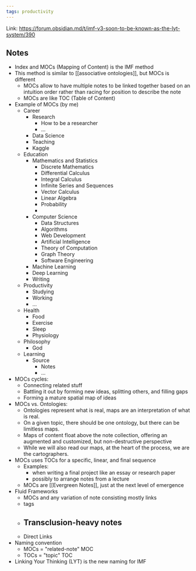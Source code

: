 ```yaml
---
tags: productivity
---
```


Link: <https://forum.obsidian.md/t/imf-v3-soon-to-be-known-as-the-lyt-system/390>

## Notes
- Index and MOCs (Mapping of Content) is the IMF method
- This method is similar to [[associative ontologies]], but MOCs is different
	- MOCs allow to have multiple notes to be linked together based on an intuition order rather than racing for position to describe the note
	- MOCs are like TOC (Table of Content)
- Example of MOCs (by me)
	- Career
		- Research
			- How to be a researcher
			- ...
		- Data Science
		- Teaching
		- Kaggle
	- Education
		- Mathematics and Statistics
			- Discrete Mathematics
			- Differential Calculus
			- Integral Calculus
			- Infinite Series and Sequences
			- Vector Calculus
			- Linear Algebra
			- Probability
			- 
		- Computer Science
			- Data Structures
			- Algorithms
			- Web Development
			- Artificial Intelligence
			- Theory of Computation
			- Graph Theory
			- Software Engineering
		- Machine Learning
		- Deep Learning
		- Writing
	- Productivity
		- Studying
		- Working
		- ...
	- Health
		- Food
		- Exercise
		- Sleep
		- Physiology
	- Philosophy
		- God
	- Learning
		- Source
			- Notes
			- ...
- MOCs cycles:
	- Connecting related stuff
	- Battling it out by forming new ideas, splitting others, and filling gaps
	- Forming a mature spatial map of ideas
- MOCs vs. Ontologies:
	- Ontologies represent what is real, maps are an interpretation of what is real.
	- On a given topic, there should be one ontology, but there can be limitless maps.
	- Maps of content float above the note collection, offering an augmented and customized, but non-destructive perspective
	- While we will also read our maps, at the heart of the process, we are the cartographers.
- MOCs uses TOCs for a specific, linear, and final sequence
	- Examples:
		- when writing a final project like an essay or research paper
		- possibly to arrange notes from a lecture
	- MOCs are [[Evergreen Notes]], just at the next level of emergence
- Fluid Frameworks
	- MOCs and any variation of note consisting mostly links
	- tags
	- Transclusion-heavy notes
		- 
	- Direct Links
- Naming convention
	- MOCs = "related-note" MOC
	- TOCs = "topic" TOC
- Linking Your Thinking (LYT) is the new naming for IMF